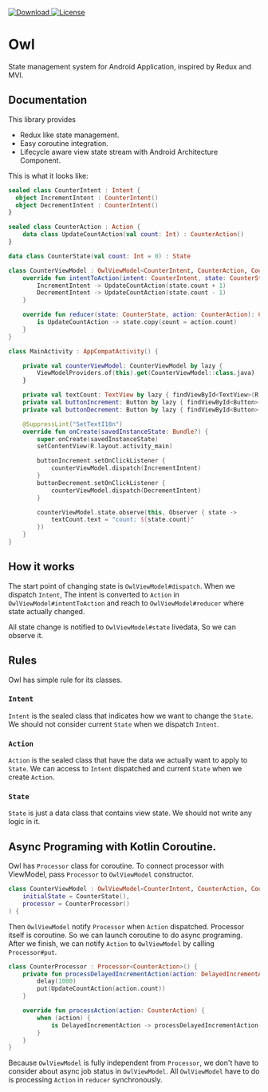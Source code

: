 [![Download](https://api.bintray.com/packages/itome-team/maven/owl/images/download.svg) ](https://bintray.com/itome-team/maven/owl/_latestVersion)
[![License](https://img.shields.io/badge/License-Apache%202.0-blue.svg)](https://opensource.org/licenses/Apache-2.0)

# Owl

State management system for Android Application, inspired by Redux and MVI.

## Documentation

This library provides
- Redux like state management.
- Easy coroutine integration.
- Lifecycle aware view state stream with Android Architecture Component.

This is what it looks like:
```kotlin
sealed class CounterIntent : Intent {
  object IncrementIntent : CounterIntent()
  object DecrementIntent : CounterIntent()
}

sealed class CounterAction : Action {
    data class UpdateCountAction(val count: Int) : CounterAction()
}

data class CounterState(val count: Int = 0) : State

class CounterViewModel : OwlViewModel<CounterIntent, CounterAction, CounterState>(initialState = CounterState()) {
    override fun intentToAction(intent: CounterIntent, state: CounterState): CounterAction = when (intent) {
        IncrementIntent -> UpdateCountAction(state.count + 1)
        DecrementIntent -> UpdateCountAction(state.count - 1)
    }

    override fun reducer(state: CounterState, action: CounterAction): CounterState = when (action) {
        is UpdateCountAction -> state.copy(count = action.count)
    }
}

class MainActivity : AppCompatActivity() {

    private val counterViewModel: CounterViewModel by lazy {
        ViewModelProviders.of(this).get(CounterViewModel::class.java)
    }

    private val textCount: TextView by lazy { findViewById<TextView>(R.id.text_count) }
    private val buttonIncrement: Button by lazy { findViewById<Button>(R.id.button_increment) }
    private val buttonDecrement: Button by lazy { findViewById<Button>(R.id.button_decrement) }

    @SuppressLint("SetTextI18n")
    override fun onCreate(savedInstanceState: Bundle?) {
        super.onCreate(savedInstanceState)
        setContentView(R.layout.activity_main)

        buttonIncrement.setOnClickListener {
            counterViewModel.dispatch(IncrementIntent)
        }
        buttonDecrement.setOnClickListener {
            counterViewModel.dispatch(DecrementIntent)
        }

        counterViewModel.state.observe(this, Observer { state ->
            textCount.text = "count: ${state.count}"
        })
    }
}

```

## How it works
The start point of changing state is `OwlViewModel#dispatch`. When we dispatch `Intent`, The intent is converted to `Action` in `OwlViewModel#intentToAction` and reach to `OwlViewModel#reducer` where state actually changed.

All state change is notified to `OwlViewModel#state` livedata, So we can observe it.

## Rules
Owl has simple rule for its classes.
### `Intent`
`Intent` is the sealed class that indicates how we want to change the `State`. We should not consider current `State` when we dispatch `Intent`.
### `Action`
`Action` is the sealed class that have the data we actually want to apply to `State`. We can access to `Intent` dispatched and current `State` when we create `Action`.
### `State`
`State` is just a data class that contains view state. We should not write any logic in it.

## Async Programing with Kotlin Coroutine.
Owl has `Processor` class for coroutine. To connect processor with ViewModel, pass `Processor` to `OwlViewModel` constructor.
```kotlin
class CounterViewModel : OwlViewModel<CounterIntent, CounterAction, CounterState>(
    initialState = CounterState(),
    processor = CounterProcessor()
) {
```
Then `OwlViewModel` notify `Processor` when `Action` dispatched. Processor itself is coroutine. So we can launch coroutine to do async programing. After we finish, we can notify `Action` to `OwlViewModel` by calling `Processor#put`.

```kotlin
class CounterProcessor : Processor<CounterAction>() {
    private fun processDelayedIncrementAction(action: DelayedIncrementAction) = launch {
        delay(1000)
        put(UpdateCountAction(action.count))
    }

    override fun processAction(action: CounterAction) {
        when (action) {
            is DelayedIncrementAction -> processDelayedIncrementAction(action)
        }
    }
}
```

Because `OwlViewModel` is fully independent from `Processor`, we don't have to consider about async job status in `OwlViewModel`. All `OwlViewModel` have to do is processing `Action` in `reducer` synchronously.
